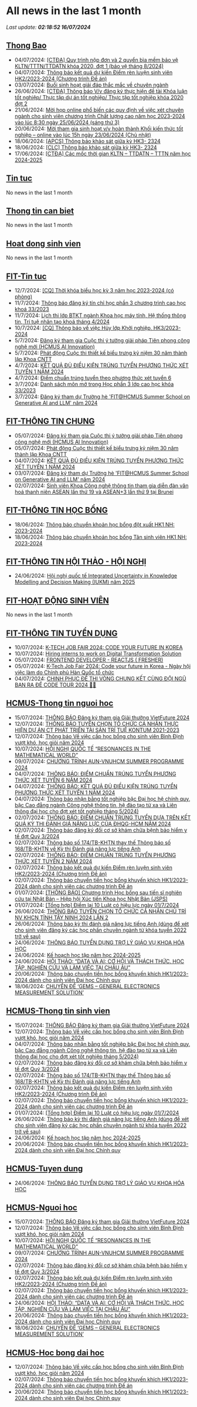 # All news in the last 1 month 
_Last update: **02:18:52 16/07/2024**_
## [Thong Bao](https://www.ctda.hcmus.edu.vn/vi/thong-bao/)
* 04/07/2024: [[CTĐA] Quy trình nộp đơn và 2 quyển bìa mềm bảo vệ KLTN/TTTN/TTDATN khóa 2020, đợt 1 (bảo vệ tháng 8/2024)](https://www.ctda.hcmus.edu.vn/vi/2024/07/ctda-quy-trinh-nop-don-va-2-quyen-bia-mem-bao-ve-kltn-tttn-ttdatn-khoa-2020-dot-1-bao-ve-thang-8-2024/)
* 04/07/2024: [Thông báo kết quả dự kiến Điểm rèn luyện sinh viên HK2/2023-2024 (Chương trình Đề án)](https://www.ctda.hcmus.edu.vn/vi/2024/07/thong-bao-ket-qua-du-kien-diem-ren-luyen-sinh-vien-hk2-2023-2024-chuong-trinh-de-an/)
* 03/07/2024: [Buổi sinh hoạt giải đáp thắc mắc về chuyên ngành](https://www.ctda.hcmus.edu.vn/vi/2024/07/buoi-sinh-hoat-giai-dap-thac-mac-ve-chuyen-nganh/)
* 26/06/2024: [[CTĐA] Thông báo V/v đăng ký thực hiện đề tài Khóa luận tốt nghiệp/ Thực tập dự án tốt nghiệp/ Thực tập tốt nghiệp khóa 2020 đợt 2](https://www.ctda.hcmus.edu.vn/vi/2024/06/ctda-thong-bao-v-v-dang-ky-thuc-hien-de-tai-khoa-luan-tot-nghiep-thuc-tap-du-an-tot-nghiep-thuc-tap-tot-nghiep-khoa-2020-dot-2/)
* 21/06/2024: [Mời họp online phổ biến các quy định về việc xét chuyên ngành cho sinh viên chương trình Chất lượng cao năm học 2023-2024 vào lúc 8:30 ngày 25/06/2024 (sáng thứ 3)](https://www.ctda.hcmus.edu.vn/vi/2024/06/moi-hop-online-pho-bien-cac-quy-dinh-ve-viec-xet-chuyen-nganh-cho-sinh-vien-chuong-trinh-chat-luong-cao-nam-hoc-2023-2024-vao-luc-830-ngay-25-06-2024-sang-thu-3/)
* 20/06/2024: [Mời tham gia sinh hoạt v/v hoàn thành Khối kiến thức tốt nghiệp – online vào lúc 15h ngày 23/06/2024 (Chủ nhật)](https://www.ctda.hcmus.edu.vn/vi/2024/06/moi-tham-gia-sinh-hoat-v-v-hoan-thanh-khoi-kien-thuc-tot-nghiep-online-vao-luc-15h-ngay-23-06-2024-chu-nhat/)
* 18/06/2024: [[APCS] Thông báo khảo sát giữa kỳ HK3- 2324](https://www.ctda.hcmus.edu.vn/vi/2024/06/apcs-thong-bao-khao-sat-giua-ky-hk3-2324-2/)
* 18/06/2024: [[CLC] Thông báo khảo sát giữa kỳ HK3- 2324](https://www.ctda.hcmus.edu.vn/vi/2024/06/apcs-thong-bao-khao-sat-giua-ky-hk3-2324/)
* 17/06/2024: [[CTĐA] Các mốc thời gian KLTN – TTDATN – TTTN năm học 2024-2025](https://www.ctda.hcmus.edu.vn/vi/2024/06/ctda-cac-moc-thoi-gian-kltn-ttdatn-tttn-nam-hoc-2024-2025/)
## [Tin tuc](https://www.ctda.hcmus.edu.vn/vi/tin-tuc/)
No news in the last 1 month
## [Thong tin can biet](https://www.ctda.hcmus.edu.vn/vi/goc-sinh-vien/thong-tin-can-biet/)
No news in the last 1 month
## [Hoat dong sinh vien](https://www.ctda.hcmus.edu.vn/vi/goc-sinh-vien/hoat-dong-sinh-vien/)
No news in the last 1 month
## [FIT-Tin tuc](https://www.fit.hcmus.edu.vn/vn/Default.aspx?tabid=36)
* 12/7/2024: [[CQ] Thời khóa biểu học kỳ 3 năm học 2023-2024 (có phòng)](https://www.fit.hcmus.edu.vn/vn/Default.aspx?tabid=292&newsid=16285)
* 11/7/2024: [Thông báo đăng ký tín chỉ học phần 3 chương trình cao học khoá 33/2023](https://www.fit.hcmus.edu.vn/vn/Default.aspx?tabid=292&newsid=16284)
* 11/7/2024: [Lịch thi lớp BTKT ngành Khoa học máy tính, Hệ thống thông tin, Trí tuệ nhân tạo khoá tháng 4/2024](https://www.fit.hcmus.edu.vn/vn/Default.aspx?tabid=292&newsid=16283)
* 10/7/2024: [[CQ] Thông báo về việc Hủy lớp Khởi nghiệp, HK3/2023-2024](https://www.fit.hcmus.edu.vn/vn/Default.aspx?tabid=292&newsid=16281)
* 5/7/2024: [Đăng ký tham gia Cuộc thi ý tưởng giải pháp Tiên phong công nghệ mới (HCMUS AI Innovation)](https://www.fit.hcmus.edu.vn/vn/Default.aspx?tabid=292&newsid=16276)
* 5/7/2024: [Phát động Cuộc thi thiết kế biểu trưng kỷ niệm 30 năm thành lập Khoa CNTT](https://www.fit.hcmus.edu.vn/vn/Default.aspx?tabid=292&newsid=16275)
* 4/7/2024: [KẾT QUẢ ĐỦ ĐIỀU KIỆN TRÚNG TUYỂN PHƯƠNG THỨC XÉT TUYỂN 1 NĂM 2024](https://www.fit.hcmus.edu.vn/vn/Default.aspx?tabid=292&newsid=16273)
* 4/7/2024: [Điểm chuẩn trúng tuyển theo phương thức xét tuyển 6](https://www.fit.hcmus.edu.vn/vn/Default.aspx?tabid=292&newsid=16272)
* 3/7/2024: [Danh sách môn mở trong Học phần 3 lớp cao học khóa 33/2023](https://www.fit.hcmus.edu.vn/vn/Default.aspx?tabid=292&newsid=16270)
* 3/7/2024: [Đăng ký tham dự Trường hè 'FIT@HCMUS Summer School on Generative AI and LLM' năm 2024](https://www.fit.hcmus.edu.vn/vn/Default.aspx?tabid=292&newsid=16269)
## [FIT-THÔNG TIN CHUNG](https://www.fit.hcmus.edu.vn/vn/Default.aspx?tabid=53)
* 05/07/2024: [Đăng ký tham gia Cuộc thi ý tưởng giải pháp Tiên phong công nghệ mới (HCMUS AI Innovation)](https://www.fit.hcmus.edu.vn/vn/Default.aspx?tabid=292&newsid=16276)
* 05/07/2024: [Phát động Cuộc thi thiết kế biểu trưng kỷ niệm 30 năm thành lập Khoa CNTT](https://www.fit.hcmus.edu.vn/vn/Default.aspx?tabid=292&newsid=16275)
* 04/07/2024: [KẾT QUẢ ĐỦ ĐIỀU KIỆN TRÚNG TUYỂN PHƯƠNG THỨC XÉT TUYỂN 1 NĂM 2024](https://www.fit.hcmus.edu.vn/vn/Default.aspx?tabid=292&newsid=16273)
* 03/07/2024: [Đăng ký tham dự Trường hè 'FIT@HCMUS Summer School on Generative AI and LLM' năm 2024](https://www.fit.hcmus.edu.vn/vn/Default.aspx?tabid=292&newsid=16269)
* 02/07/2024: [Sinh viên Khoa Công nghệ thông tin tham gia diễn đàn văn hoá thanh niên ASEAN lần thứ 19 và ASEAN+3 lần thứ 9 tại Brunei](https://www.fit.hcmus.edu.vn/vn/Default.aspx?tabid=292&newsid=16266)
## [FIT-THÔNG TIN HỌC BỔNG](https://www.fit.hcmus.edu.vn/vn/Default.aspx?tabid=53)
* 18/06/2024: [Thông báo chuyển khoản học bổng đột xuất HK1 NH: 2023-2024](https://www.fit.hcmus.edu.vn/vn/Default.aspx?tabid=292&newsid=16251)
* 18/06/2024: [Thông báo chuyển khoản học bổng Tân sinh viên HK1 NH: 2023-2024](https://www.fit.hcmus.edu.vn/vn/Default.aspx?tabid=292&newsid=16249)
## [FIT-THÔNG TIN HỘI THẢO - HỘI NGHỊ](https://www.fit.hcmus.edu.vn/vn/Default.aspx?tabid=53)
* 24/06/2024: [Hội nghị quốc tế Integrated Uncertainty in Knowledge Modelling and Decision Making (IUKM) năm 2025](https://www.fit.hcmus.edu.vn/vn/Default.aspx?tabid=292&newsid=16258)
## [FIT-HOẠT ĐỘNG SINH VIÊN](https://www.fit.hcmus.edu.vn/vn/Default.aspx?tabid=53)
No news in the last 1 month
## [FIT-THÔNG TIN TUYỂN DỤNG](https://www.fit.hcmus.edu.vn/vn/Default.aspx?tabid=53)
* 10/07/2024: [K-TECH JOB FAIR 2024: CODE YOUR FUTURE IN KOREA](https://www.fit.hcmus.edu.vn/vn/Default.aspx?tabid=292&newsid=16280)
* 10/07/2024: [Hiring interns to work on Digital Transformation Solution](https://www.fit.hcmus.edu.vn/vn/Default.aspx?tabid=292&newsid=16279)
* 05/07/2024: [FRONTEND DEVELOPER - REACTJS ( FRESHER)](https://www.fit.hcmus.edu.vn/vn/Default.aspx?tabid=292&newsid=16277)
* 05/07/2024: [K-Tech Job Fair 2024: Code your future in Korea - Ngày hội việc làm do Chính phủ Hàn Quốc tổ chức](https://www.fit.hcmus.edu.vn/vn/Default.aspx?tabid=292&newsid=16274)
* 04/07/2024: [CHINH PHỤC ĐỀ THI VÒNG CHUNG KẾT CÙNG ĐỘI NGŨ BAN RA ĐỀ CODE TOUR 2024 👨‍💻](https://www.fit.hcmus.edu.vn/vn/Default.aspx?tabid=292&newsid=16271)
## [HCMUS-Thong tin nguoi hoc](https://hcmus.edu.vn/thong-tin-danh-cho-nguoi-hoc/)
* 15/07/2024: [THÔNG BÁO Đăng ký tham gia Giải thưởng VietFuture 2024](https://hcmus.edu.vn/thong-bao-dang-ky-tham-gia-giai-thuong-vietfuture-2024/)
* 12/07/2024: [THÔNG BÁO TUYỂN CHỌN TỔ CHỨC CÁ NHÂN THỰC HIỆN DỰ ÁN CT PHÁT TRIỂN TÀI SẢN TRÍ TUỆ KONTUM 2021-2023](https://hcmus.edu.vn/thong-bao-tuyen-chon-to-chuc-ca-nhan-thuc-hien-du-an-ct-phat-trien-tai-san-tri-tue-kontum-2021-2023/)
* 12/07/2024: [Thông báo Về việc cấp học bổng cho sinh viên Bình Định vượt khó, học giỏi năm 2024](https://hcmus.edu.vn/thong-bao-ve-viec-cap-hoc-bong-cho-sinh-vien-binh-dinh-vuot-kho-hoc-gioi-nam-2024/)
* 10/07/2024: [HỘI NGHỊ QUỐC TẾ “RESONANCES IN THE MATHEMATICAL WORLD”](https://hcmus.edu.vn/hoi-nghi-quoc-te-resonances-in-the-mathematical-world/)
* 09/07/2024: [CHƯƠNG TRÌNH AUN-VNUHCM SUMMER PROGRAMME 2024](https://hcmus.edu.vn/chuong-trinh-aun-vnuhcm-summer-programme-2024/)
* 04/07/2024: [THÔNG BÁO: ĐIỂM CHUẨN TRÚNG TUYỂN PHƯƠNG THỨC XÉT TUYỂN 6 NĂM 2024](https://hcmus.edu.vn/thong-bao-diem-chuan-trung-tuyen-phuong-thuc-xet-tuyen-6-nam-2024/)
* 04/07/2024: [THÔNG BÁO: KẾT QUẢ ĐỦ ĐIỀU KIỆN TRÚNG TUYỂN PHƯƠNG THỨC XÉT TUYỂN 1 NĂM 2024](https://hcmus.edu.vn/thong-bao-ket-qua-du-dieu-kien-trung-tuyen-phuong-thuc-xet-tuyen-1-nam-2024/)
* 04/07/2024: [Thông báo nhận bằng tốt nghiệp bậc Đại học hệ chính quy, bậc Cao đẳng ngành Công nghệ thông tin, hệ đào tạo từ xa và Liên thông đại học cho đợt xét tốt nghiệp tháng 5/2024)](https://hcmus.edu.vn/thong-bao-nhan-bang-tot-nghiep-bac-dai-hoc-he-chinh-quy-bac-cao-dang-nganh-cong-nghe-thong-tin-he-dao-tao-tu-xa-va-lien-thong-dai-hoc-cho-dot-xet-tot-nghiep-thang-5-2024/)
* 02/07/2024: [THÔNG BÁO: ĐIỂM CHUẨN TRÚNG TUYỂN DỰA TRÊN KẾT QUẢ KỲ THI ĐÁNH GIÁ NĂNG LỰC CỦA ĐHQG-HCM NĂM 2024](https://hcmus.edu.vn/diem-chuan-trung-tuyen-dua-tren-ket-qua-ky-thi-danh-gia-nang-luc-cua-dhqg-hcm-nam-2024/)
* 02/07/2024: [Thông báo đăng ký đổi cơ sở khám chữa bệnh bảo hiểm y tế đợt Quý 3/2024](https://hcmus.edu.vn/thong-bao-dang-ky-doi-co-so-kham-chua-benh-bao-hiem-y-te-dot-quy-3-2024/)
* 02/07/2024: [Thông báo số 174/TB-KHTN thay thế Thông báo số 168/TB-KHTN về Kỳ thi Đánh giá năng lực tiếng Anh](https://hcmus.edu.vn/thong-bao-so-174-tb-khtn-v-v-thay-the-thong-bao-so-168-tb-khtn-ve-ky-thi-danh-gia-nang-luc-tieng-anh/)
* 02/07/2024: [THÔNG BÁO: ĐIỂM CHUẨN TRÚNG TUYỂN PHƯƠNG THỨC XÉT TUYỂN 2 NĂM 2024](https://hcmus.edu.vn/thong-bao-diem-chuan-trung-tuyen-phuong-thuc-xet-tuyen-2-nam-2024/)
* 02/07/2024: [Thông báo kết quả dự kiến Điểm rèn luyện sinh viên HK2/2023-2024 (Chương trình Đề án)](https://hcmus.edu.vn/thong-bao-ket-qua-du-kien-diem-ren-luyen-sinh-vien-hk2-2023-2024-chuong-trinh-de-an/)
* 02/07/2024: [Thông báo chuyển tiền học bổng khuyến khích HK1/2023-2024 dành cho sinh viên các chương trình Đề án](https://hcmus.edu.vn/thong-bao-chuyen-tien-hoc-bong-khuyen-khich-hk1-2023-2024-danh-cho-sinh-vien-cac-chuong-trinh-de-an/)
* 01/07/2024: [[THÔNG BÁO] Chương trình Học bổng sau tiến sĩ nghiên cứu tại Nhật Bản – Hiệp hội Xúc tiến Khoa học Nhật Bản (JSPS)](https://hcmus.edu.vn/thong-bao-chuong-trinh-hoc-bong-sau-tien-si-nghien-cuu-tai-nhat-ban-hiep-hoi-xuc-tien-khoa-hoc-nhat-ban-jsps/)
* 01/07/2024: [[Tổng hợp] Điểm lại 10 Luật có hiệu lực ngày 01/7/2024](https://hcmus.edu.vn/tong-hop-diem-lai-10-luat-co-hieu-luc-ngay-01-7-2024/)
* 26/06/2024: [THÔNG BÁO TUYỂN CHỌN TỔ CHỨC CÁ NHÂN CHỦ TRÌ NV KHCN TỈNH TÂY NINH 2024 LẦN 2](https://hcmus.edu.vn/thong-bao-tuyen-chon-to-chuc-ca-nhan-chu-tri-nv-khcn-tinh-tay-ninh-2024-lan-2/)
* 26/06/2024: [Thông báo kỳ thi đánh giá năng lực tiếng Anh (dùng để xét cho sinh viên đăng ký các học phần chuyên ngành từ khóa tuyển 2022 trở về sau)](https://hcmus.edu.vn/thong-bao-ky-thi-danh-gia-nang-luc-tieng-anh-dung-de-xet-cho-sinh-vien-dang-ky-cac-hoc-phan-chuyen-nganh-tu-khoa-tuyen-2022-tro-ve-sau/)
* 24/06/2024: [THÔNG BÁO TUYỂN DỤNG TRỢ LÝ GIÁO VỤ KHOA HÓA HỌC](https://hcmus.edu.vn/thong-bao-tuyen-dung-tro-ly-giao-vu-khoa-hoa-hoc/)
* 24/06/2024: [Kế hoạch học tập năm học 2024-2025](https://hcmus.edu.vn/ke-hoahjc-hoc-tap-nam-hoc-2024-2025/)
* 24/06/2024: [HỘI THẢO: “DATA VÀ AI: CƠ HỘI VÀ THÁCH THỨC. HỌC TẬP, NGHIÊN CỨU VÀ LÀM VIỆC TẠI CHÂU ÂU”](https://hcmus.edu.vn/hoi-thao-data-ai-co-hoi-thach-thuc-hoc-tap-nghien-cuu-va-lam-viec-tai-chau-au/)
* 20/06/2024: [Thông báo chuyển tiền học bổng khuyến khích HK1/2023-2024 dành cho sinh viên Đại học Chính quy](https://hcmus.edu.vn/thong-bao-chuyen-tien-hoc-bong-khuyen-khich-hk1-2023-2024-danh-cho-sinh-vien-dai-hoc-chinh-quy/)
* 18/06/2024: [CHUYÊN ĐỀ ‘GEMS – GENERAL ELECTRONICS MEASUREMENT SOLUTION’](https://hcmus.edu.vn/chuyen-de-gems-general-electronics-measurement-solution/)
## [HCMUS-Thong tin sinh vien](https://hcmus.edu.vn/category/dao-tao/dai-hoc/thong-tin-danh-cho-sinh-vien/)
* 15/07/2024: [THÔNG BÁO Đăng ký tham gia Giải thưởng VietFuture 2024](https://hcmus.edu.vn/thong-bao-dang-ky-tham-gia-giai-thuong-vietfuture-2024/)
* 12/07/2024: [Thông báo Về việc cấp học bổng cho sinh viên Bình Định vượt khó, học giỏi năm 2024](https://hcmus.edu.vn/thong-bao-ve-viec-cap-hoc-bong-cho-sinh-vien-binh-dinh-vuot-kho-hoc-gioi-nam-2024/)
* 04/07/2024: [Thông báo nhận bằng tốt nghiệp bậc Đại học hệ chính quy, bậc Cao đẳng ngành Công nghệ thông tin, hệ đào tạo từ xa và Liên thông đại học cho đợt xét tốt nghiệp tháng 5/2024)](https://hcmus.edu.vn/thong-bao-nhan-bang-tot-nghiep-bac-dai-hoc-he-chinh-quy-bac-cao-dang-nganh-cong-nghe-thong-tin-he-dao-tao-tu-xa-va-lien-thong-dai-hoc-cho-dot-xet-tot-nghiep-thang-5-2024/)
* 02/07/2024: [Thông báo đăng ký đổi cơ sở khám chữa bệnh bảo hiểm y tế đợt Quý 3/2024](https://hcmus.edu.vn/thong-bao-dang-ky-doi-co-so-kham-chua-benh-bao-hiem-y-te-dot-quy-3-2024/)
* 02/07/2024: [Thông báo số 174/TB-KHTN thay thế Thông báo số 168/TB-KHTN về Kỳ thi Đánh giá năng lực tiếng Anh](https://hcmus.edu.vn/thong-bao-so-174-tb-khtn-v-v-thay-the-thong-bao-so-168-tb-khtn-ve-ky-thi-danh-gia-nang-luc-tieng-anh/)
* 02/07/2024: [Thông báo kết quả dự kiến Điểm rèn luyện sinh viên HK2/2023-2024 (Chương trình Đề án)](https://hcmus.edu.vn/thong-bao-ket-qua-du-kien-diem-ren-luyen-sinh-vien-hk2-2023-2024-chuong-trinh-de-an/)
* 02/07/2024: [Thông báo chuyển tiền học bổng khuyến khích HK1/2023-2024 dành cho sinh viên các chương trình Đề án](https://hcmus.edu.vn/thong-bao-chuyen-tien-hoc-bong-khuyen-khich-hk1-2023-2024-danh-cho-sinh-vien-cac-chuong-trinh-de-an/)
* 01/07/2024: [[Tổng hợp] Điểm lại 10 Luật có hiệu lực ngày 01/7/2024](https://hcmus.edu.vn/tong-hop-diem-lai-10-luat-co-hieu-luc-ngay-01-7-2024/)
* 26/06/2024: [Thông báo kỳ thi đánh giá năng lực tiếng Anh (dùng để xét cho sinh viên đăng ký các học phần chuyên ngành từ khóa tuyển 2022 trở về sau)](https://hcmus.edu.vn/thong-bao-ky-thi-danh-gia-nang-luc-tieng-anh-dung-de-xet-cho-sinh-vien-dang-ky-cac-hoc-phan-chuyen-nganh-tu-khoa-tuyen-2022-tro-ve-sau/)
* 24/06/2024: [Kế hoạch học tập năm học 2024-2025](https://hcmus.edu.vn/ke-hoahjc-hoc-tap-nam-hoc-2024-2025/)
* 20/06/2024: [Thông báo chuyển tiền học bổng khuyến khích HK1/2023-2024 dành cho sinh viên Đại học Chính quy](https://hcmus.edu.vn/thong-bao-chuyen-tien-hoc-bong-khuyen-khich-hk1-2023-2024-danh-cho-sinh-vien-dai-hoc-chinh-quy/)
## [HCMUS-Tuyen dung](https://hcmus.edu.vn/category/tuyen-dung-viec-lam/)
* 24/06/2024: [THÔNG BÁO TUYỂN DỤNG TRỢ LÝ GIÁO VỤ KHOA HÓA HỌC](https://hcmus.edu.vn/thong-bao-tuyen-dung-tro-ly-giao-vu-khoa-hoa-hoc/)
## [HCMUS-Nguoi hoc](https://hcmus.edu.vn/category/nguoi-hoc/)
* 15/07/2024: [THÔNG BÁO Đăng ký tham gia Giải thưởng VietFuture 2024](https://hcmus.edu.vn/thong-bao-dang-ky-tham-gia-giai-thuong-vietfuture-2024/)
* 12/07/2024: [Thông báo Về việc cấp học bổng cho sinh viên Bình Định vượt khó, học giỏi năm 2024](https://hcmus.edu.vn/thong-bao-ve-viec-cap-hoc-bong-cho-sinh-vien-binh-dinh-vuot-kho-hoc-gioi-nam-2024/)
* 10/07/2024: [HỘI NGHỊ QUỐC TẾ “RESONANCES IN THE MATHEMATICAL WORLD”](https://hcmus.edu.vn/hoi-nghi-quoc-te-resonances-in-the-mathematical-world/)
* 09/07/2024: [CHƯƠNG TRÌNH AUN-VNUHCM SUMMER PROGRAMME 2024](https://hcmus.edu.vn/chuong-trinh-aun-vnuhcm-summer-programme-2024/)
* 02/07/2024: [Thông báo đăng ký đổi cơ sở khám chữa bệnh bảo hiểm y tế đợt Quý 3/2024](https://hcmus.edu.vn/thong-bao-dang-ky-doi-co-so-kham-chua-benh-bao-hiem-y-te-dot-quy-3-2024/)
* 02/07/2024: [Thông báo kết quả dự kiến Điểm rèn luyện sinh viên HK2/2023-2024 (Chương trình Đề án)](https://hcmus.edu.vn/thong-bao-ket-qua-du-kien-diem-ren-luyen-sinh-vien-hk2-2023-2024-chuong-trinh-de-an/)
* 02/07/2024: [Thông báo chuyển tiền học bổng khuyến khích HK1/2023-2024 dành cho sinh viên các chương trình Đề án](https://hcmus.edu.vn/thong-bao-chuyen-tien-hoc-bong-khuyen-khich-hk1-2023-2024-danh-cho-sinh-vien-cac-chuong-trinh-de-an/)
* 24/06/2024: [HỘI THẢO: “DATA VÀ AI: CƠ HỘI VÀ THÁCH THỨC. HỌC TẬP, NGHIÊN CỨU VÀ LÀM VIỆC TẠI CHÂU ÂU”](https://hcmus.edu.vn/hoi-thao-data-ai-co-hoi-thach-thuc-hoc-tap-nghien-cuu-va-lam-viec-tai-chau-au/)
* 20/06/2024: [Thông báo chuyển tiền học bổng khuyến khích HK1/2023-2024 dành cho sinh viên Đại học Chính quy](https://hcmus.edu.vn/thong-bao-chuyen-tien-hoc-bong-khuyen-khich-hk1-2023-2024-danh-cho-sinh-vien-dai-hoc-chinh-quy/)
* 18/06/2024: [CHUYÊN ĐỀ ‘GEMS – GENERAL ELECTRONICS MEASUREMENT SOLUTION’](https://hcmus.edu.vn/chuyen-de-gems-general-electronics-measurement-solution/)
## [HCMUS-Hoc bong dai hoc](https://hcmus.edu.vn/category/dao-tao/dai-hoc/hoc-bong-dai-hoc/)
* 12/07/2024: [Thông báo Về việc cấp học bổng cho sinh viên Bình Định vượt khó, học giỏi năm 2024](https://hcmus.edu.vn/thong-bao-ve-viec-cap-hoc-bong-cho-sinh-vien-binh-dinh-vuot-kho-hoc-gioi-nam-2024/)
* 02/07/2024: [Thông báo chuyển tiền học bổng khuyến khích HK1/2023-2024 dành cho sinh viên các chương trình Đề án](https://hcmus.edu.vn/thong-bao-chuyen-tien-hoc-bong-khuyen-khich-hk1-2023-2024-danh-cho-sinh-vien-cac-chuong-trinh-de-an/)
* 20/06/2024: [Thông báo chuyển tiền học bổng khuyến khích HK1/2023-2024 dành cho sinh viên Đại học Chính quy](https://hcmus.edu.vn/thong-bao-chuyen-tien-hoc-bong-khuyen-khich-hk1-2023-2024-danh-cho-sinh-vien-dai-hoc-chinh-quy/)
